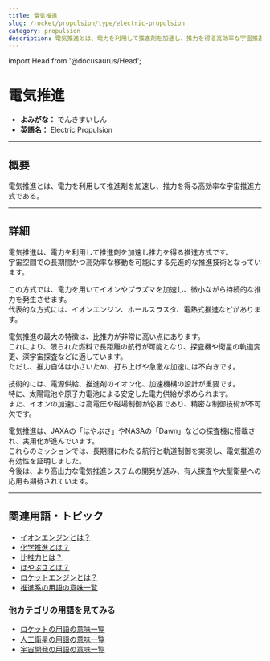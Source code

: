 ```yaml
---
title: 電気推進
slug: /rocket/propulsion/type/electric-propulsion
category: propulsion
description: 電気推進とは、電力を利用して推進剤を加速し、推力を得る高効率な宇宙推進方式である。
---
```


import Head from '@docusaurus/Head';

<Head>
  <script type="application/ld+json">
    {`{
      "@context": "https://schema.org",
      "@type": "DefinedTerm",
      "name": "電気推進",
      "inDefinedTermSet": "https://www.space-portal.org",
      "termCode": "rocket/propulsion/type/electric-propulsion",
      "description": "電気推進とは、電力を利用して推進剤を加速し、推力を得る高効率な宇宙推進方式である。",
      "url": "https://www.space-portal.org/docs/rocket/propulsion/type/electric-propulsion"
    }`}
  </script>
</Head>

# 電気推進

- **よみがな：** でんきすいしん  
- **英語名：** Electric Propulsion  

---

## 概要

電気推進とは、電力を利用して推進剤を加速し、推力を得る高効率な宇宙推進方式である。

---

## 詳細

電気推進は、電力を利用して推進剤を加速し推力を得る推進方式です。  
宇宙空間での長期間かつ高効率な移動を可能にする先進的な推進技術となっています。  

この方式では、電力を用いてイオンやプラズマを加速し、微小ながら持続的な推力を発生させます。  
代表的な方式には、イオンエンジン、ホールスラスタ、電熱式推進などがあります。  

電気推進の最大の特徴は、比推力が非常に高い点にあります。  
これにより、限られた燃料で長距離の航行が可能となり、探査機や衛星の軌道変更、深宇宙探査などに適しています。  
ただし、推力自体は小さいため、打ち上げや急激な加速には不向きです。  

技術的には、電源供給、推進剤のイオン化、加速機構の設計が重要です。  
特に、太陽電池や原子力電池による安定した電力供給が求められます。  
また、イオンの加速には高電圧や磁場制御が必要であり、精密な制御技術が不可欠です。  

電気推進は、JAXAの「はやぶさ」やNASAの「Dawn」などの探査機に搭載され、実用化が進んでいます。  
これらのミッションでは、長期間にわたる航行と軌道制御を実現し、電気推進の有効性を証明しました。  
今後は、より高出力な電気推進システムの開発が進み、有人探査や大型衛星への応用も期待されています。

---

## 関連用語・トピック

- [イオンエンジンとは？](/docs/rocket/propulsion/type/ion-engine/)
- [化学推進とは？](/docs/rocket/propulsion/type/chemical-propulsion/)
- [比推力とは？](/docs/rocket/propulsion/system/isp/)
- [はやぶさとは？](/docs/explorer/mission/hayabusa/)
- [ロケットエンジンとは？](/docs/rocket/propulsion/rocket-engine/)
- [推進系の用語の意味一覧](/docs/category/propulsion/)

### 他カテゴリの用語を見てみる
- [ロケットの用語の意味一覧](/docs/category/rocket/)
- [人工衛星の用語の意味一覧](/docs/category/satellite/)
- [宇宙開発の用語の意味一覧](/docs/category/glossary/)